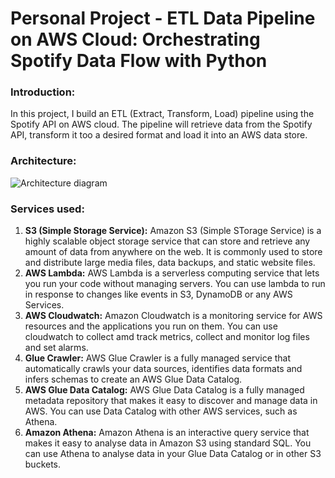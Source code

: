 # Personal Project - ETL Data Pipeline on AWS Cloud: Orchestrating Spotify Data Flow with Python

### Introduction:
In this project, I build an ETL (Extract, Transform, Load) pipeline using the Spotify API on AWS cloud. The pipeline will retrieve data from the Spotify API, transform it too a desired format and load it into an AWS data store.

### Architecture:
![Architecture diagram](https://github.com/panditpooja/spotify-end-to-end-data-engineering-project/blob/dev/Spotify_Data_Pipeline_Architecture.PNG)

### Services used:
1. **S3 (Simple Storage Service):** Amazon S3 (Simple STorage Service) is a highly scalable object storage service that can store and retrieve any amount of data from anywhere on the web. It is commonly used to store and distribute large media files, data backups, and static website files.
2. **AWS Lambda:** AWS Lambda is a serverless computing service that lets you run your code without managing servers. You can use lambda to run in response to changes like events in S3, DynamoDB or any AWS Services.
3. **AWS Cloudwatch:** Amazon Cloudwatch is a monitoring service for AWS resources and the applications you run on them. You can use cloudwatch to collect amd track metrics, collect and monitor log files and set alarms.
4. **Glue Crawler:** AWS Glue Crawler is a fully managed service that automatically crawls your data sources, identifies data formats and infers schemas to create an AWS Glue Data Catalog.
5. **AWS Glue Data Catalog:** AWS Glue Data Catalog is a fully managed metadata repository that makes it easy to discover and manage data in AWS. You can use Data Catalog with other AWS services, such as Athena.
6. **Amazon Athena:** Amazon Athena is an interactive query service that makes it easy to analyse data in Amazon S3 using standard SQL. You can use Athena to analyse data in your Glue Data Catalog or in other S3 buckets.
